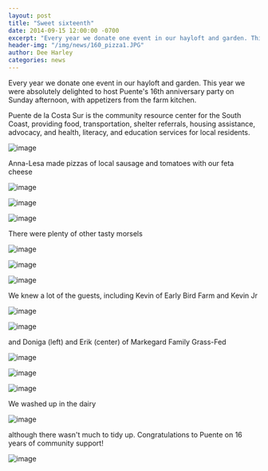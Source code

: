 ```yaml
---
layout: post
title: "Sweet sixteenth"
date: 2014-09-15 12:00:00 -0700
excerpt: "Every year we donate one event in our hayloft and garden. This year we were absolutely delighted to ..."
header-img: "/img/news/160_pizza1.JPG"
author: Dee Harley
categories: news
---
```

Every year we donate one event in our hayloft and garden. This year we
were absolutely delighted to host Puente's 16th anniversary party on
Sunday afternoon, with appetizers from the farm kitchen.

Puente de la Costa Sur is the community resource center for the South
Coast, providing food, transportation, shelter referrals, housing
assistance,  advocacy, and health, literacy, and education services
for local residents.

![image](/img/news/160_pizza1.JPG)

Anna-Lesa made pizzas of local sausage and tomatoes with our feta
cheese

![image](/img/news/160_pizza2.JPG)

![image](/img/news/160_pizza3.JPG)

![image](/img/news/160_foodtray.JPG)

There were plenty of other tasty morsels

![image](/img/news/160_snack.JPG)

![image](/img/news/160_gardenparty.JPG)

![image](/img/news/160_kevins.JPG)

We knew a lot of the guests, including Kevin of Early Bird Farm and
Kevin Jr

![image](/img/news/160_peoples.JPG)

![image](/img/news/160_markegards.JPG)

and Doniga (left) and Erik (center) of Markegard Family Grass-Fed

![image](/img/news/160_sunflowerbarn.JPG)

![image](/img/news/160_gardenparty2.JPG)

![image](/img/news/160_eilis.JPG)

We washed up in the dairy

![image](/img/news/160_end.JPG)

although there wasn't much to tidy up. Congratulations to Puente on 16
years of community support!

![image](/img/news/160_goatfield.JPG)





